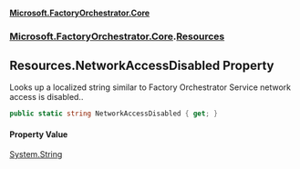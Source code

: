 #### [Microsoft.FactoryOrchestrator.Core](./Microsoft-FactoryOrchestrator-Core.md 'Microsoft.FactoryOrchestrator.Core')
### [Microsoft.FactoryOrchestrator.Core](./Microsoft-FactoryOrchestrator-Core.md 'Microsoft.FactoryOrchestrator.Core').[Resources](./Microsoft-FactoryOrchestrator-Core-Resources.md 'Microsoft.FactoryOrchestrator.Core.Resources')
## Resources.NetworkAccessDisabled Property
Looks up a localized string similar to Factory Orchestrator Service network access is disabled..  
```csharp
public static string NetworkAccessDisabled { get; }
```
#### Property Value
[System.String](https://docs.microsoft.com/en-us/dotnet/api/System.String 'System.String')  
